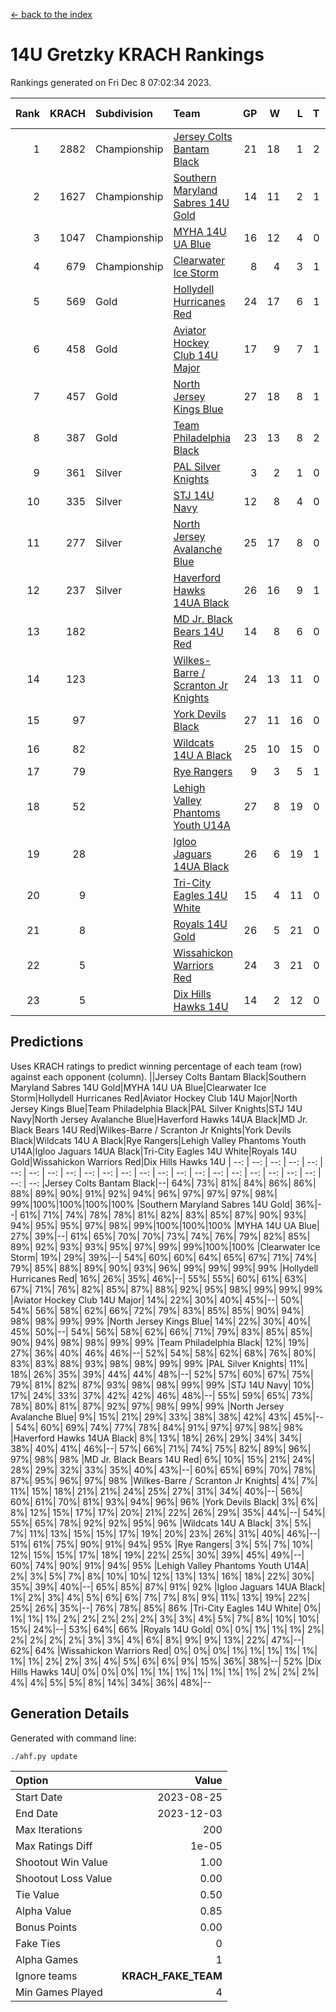 [<- back to the index](readme.md)
# 14U Gretzky KRACH Rankings
Rankings generated on Fri Dec  8 07:02:34 2023.

Rank|KRACH|Subdivision|Team|GP|W|L|T|OTW|OTL|SoS|Exp Wins|Win Diff
---:|---:|:---|:---|---:|---:|---:|---:|---:|---:|---:|---:|---:
1|2882|Championship|[Jersey Colts Bantam Black](https://gamesheetstats.com/seasons/3659/teams/140580/schedule)|21|18|1|2|2|0|350|19.8|-0.0
2|1627|Championship|[Southern Maryland Sabres 14U Gold](https://gamesheetstats.com/seasons/3659/teams/140588/schedule)|14|11|2|1|0|0|465|12.3|-0.0
3|1047|Championship|[MYHA 14U UA Blue](https://gamesheetstats.com/seasons/3659/teams/140583/schedule)|16|12|4|0|2|2|469|12.8|-0.0
4|679|Championship|[Clearwater Ice Storm](https://gamesheetstats.com/seasons/3659/teams/142500/schedule)|8|4|3|1|0|0|802|5.3|-0.0
5|569|Gold|[Hollydell Hurricanes Red](https://gamesheetstats.com/seasons/3659/teams/140578/schedule)|24|17|6|1|1|1|399|18.4|0.0
6|458|Gold|[Aviator Hockey Club 14U Major](https://gamesheetstats.com/seasons/3659/teams/140575/schedule)|17|9|7|1|1|1|722|10.3|-0.0
7|457|Gold|[North Jersey Kings Blue](https://gamesheetstats.com/seasons/3659/teams/140585/schedule)|27|18|8|1|3|1|435|19.4|0.0
8|387|Gold|[Team Philadelphia Black](https://gamesheetstats.com/seasons/3659/teams/140590/schedule)|23|13|8|2|2|2|609|14.8|-0.0
9|361|Silver|[PAL Silver Knights](https://gamesheetstats.com/seasons/3659/teams/140614/schedule)|3|2|1|0|0|0|232|2.8|-0.0
10|335|Silver|[STJ 14U Navy](https://gamesheetstats.com/seasons/3659/teams/140589/schedule)|12|8|4|0|0|1|403|8.9|0.0
11|277|Silver|[North Jersey Avalanche Blue](https://gamesheetstats.com/seasons/3659/teams/140584/schedule)|25|17|8|0|0|1|306|17.9|0.0
12|237|Silver|[Haverford Hawks 14UA Black](https://gamesheetstats.com/seasons/3659/teams/140577/schedule)|26|16|9|1|0|2|327|17.4|0.0
13|182||[MD Jr. Black Bears 14U Red](https://gamesheetstats.com/seasons/3659/teams/140581/schedule)|14|8|6|0|0|1|213|8.9|0.0
14|123||[Wilkes-Barre / Scranton Jr Knights](https://gamesheetstats.com/seasons/3659/teams/140593/schedule)|24|13|11|0|2|0|229|13.9|0.0
15|97||[York Devils Black](https://gamesheetstats.com/seasons/3659/teams/140595/schedule)|27|11|16|0|1|0|444|11.9|0.0
16|82||[Wildcats 14U A Black](https://gamesheetstats.com/seasons/3659/teams/140592/schedule)|25|10|15|0|1|2|519|10.9|0.0
17|79||[Rye Rangers](https://gamesheetstats.com/seasons/3659/teams/140587/schedule)|9|3|5|1|1|1|338|4.4|0.0
18|52||[Lehigh Valley Phantoms Youth U14A](https://gamesheetstats.com/seasons/3659/teams/140582/schedule)|27|8|19|0|0|0|527|8.9|0.0
19|28||[Igloo Jaguars 14UA Black](https://gamesheetstats.com/seasons/3659/teams/140579/schedule)|26|6|19|1|0|0|426|7.4|0.0
20|9||[Tri-City Eagles 14U White](https://gamesheetstats.com/seasons/3659/teams/140591/schedule)|15|4|11|0|0|0|123|4.9|0.0
21|8||[Royals 14U Gold](https://gamesheetstats.com/seasons/3659/teams/140586/schedule)|26|5|21|0|0|1|130|5.9|0.0
22|5||[Wissahickon Warriors Red](https://gamesheetstats.com/seasons/3659/teams/140594/schedule)|24|3|21|0|0|0|202|3.9|0.0
23|5||[Dix Hills Hawks 14U](https://gamesheetstats.com/seasons/3659/teams/140576/schedule)|14|2|12|0|0|0|169|2.9|0.0

## Predictions
Uses KRACH ratings to predict winning percentage of each team (row) against each opponent (column).
||Jersey Colts Bantam Black|Southern Maryland Sabres 14U Gold|MYHA 14U UA Blue|Clearwater Ice Storm|Hollydell Hurricanes Red|Aviator Hockey Club 14U Major|North Jersey Kings Blue|Team Philadelphia Black|PAL Silver Knights|STJ 14U Navy|North Jersey Avalanche Blue|Haverford Hawks 14UA Black|MD Jr. Black Bears 14U Red|Wilkes-Barre / Scranton Jr Knights|York Devils Black|Wildcats 14U A Black|Rye Rangers|Lehigh Valley Phantoms Youth U14A|Igloo Jaguars 14UA Black|Tri-City Eagles 14U White|Royals 14U Gold|Wissahickon Warriors Red|Dix Hills Hawks 14U
| --: | --: | --: | --: | --: | --: | --: | --: | --: | --: | --: | --: | --: | --: | --: | --: | --: | --: | --: | --: | --: | --: | --: | --: 
|Jersey Colts Bantam Black|--| 64%| 73%| 81%| 84%| 86%| 86%| 88%| 89%| 90%| 91%| 92%| 94%| 96%| 97%| 97%| 97%| 98%| 99%|100%|100%|100%|100%
|Southern Maryland Sabres 14U Gold| 36%|--| 61%| 71%| 74%| 78%| 78%| 81%| 82%| 83%| 85%| 87%| 90%| 93%| 94%| 95%| 95%| 97%| 98%| 99%|100%|100%|100%
|MYHA 14U UA Blue| 27%| 39%|--| 61%| 65%| 70%| 70%| 73%| 74%| 76%| 79%| 82%| 85%| 89%| 92%| 93%| 93%| 95%| 97%| 99%| 99%|100%|100%
|Clearwater Ice Storm| 19%| 29%| 39%|--| 54%| 60%| 60%| 64%| 65%| 67%| 71%| 74%| 79%| 85%| 88%| 89%| 90%| 93%| 96%| 99%| 99%| 99%| 99%
|Hollydell Hurricanes Red| 16%| 26%| 35%| 46%|--| 55%| 55%| 60%| 61%| 63%| 67%| 71%| 76%| 82%| 85%| 87%| 88%| 92%| 95%| 98%| 99%| 99%| 99%
|Aviator Hockey Club 14U Major| 14%| 22%| 30%| 40%| 45%|--| 50%| 54%| 56%| 58%| 62%| 66%| 72%| 79%| 83%| 85%| 85%| 90%| 94%| 98%| 98%| 99%| 99%
|North Jersey Kings Blue| 14%| 22%| 30%| 40%| 45%| 50%|--| 54%| 56%| 58%| 62%| 66%| 71%| 79%| 83%| 85%| 85%| 90%| 94%| 98%| 98%| 99%| 99%
|Team Philadelphia Black| 12%| 19%| 27%| 36%| 40%| 46%| 46%|--| 52%| 54%| 58%| 62%| 68%| 76%| 80%| 83%| 83%| 88%| 93%| 98%| 98%| 99%| 99%
|PAL Silver Knights| 11%| 18%| 26%| 35%| 39%| 44%| 44%| 48%|--| 52%| 57%| 60%| 67%| 75%| 79%| 81%| 82%| 87%| 93%| 98%| 98%| 99%| 99%
|STJ 14U Navy| 10%| 17%| 24%| 33%| 37%| 42%| 42%| 46%| 48%|--| 55%| 59%| 65%| 73%| 78%| 80%| 81%| 87%| 92%| 97%| 98%| 99%| 99%
|North Jersey Avalanche Blue|  9%| 15%| 21%| 29%| 33%| 38%| 38%| 42%| 43%| 45%|--| 54%| 60%| 69%| 74%| 77%| 78%| 84%| 91%| 97%| 97%| 98%| 98%
|Haverford Hawks 14UA Black|  8%| 13%| 18%| 26%| 29%| 34%| 34%| 38%| 40%| 41%| 46%|--| 57%| 66%| 71%| 74%| 75%| 82%| 89%| 96%| 97%| 98%| 98%
|MD Jr. Black Bears 14U Red|  6%| 10%| 15%| 21%| 24%| 28%| 29%| 32%| 33%| 35%| 40%| 43%|--| 60%| 65%| 69%| 70%| 78%| 87%| 95%| 96%| 97%| 98%
|Wilkes-Barre / Scranton Jr Knights|  4%|  7%| 11%| 15%| 18%| 21%| 21%| 24%| 25%| 27%| 31%| 34%| 40%|--| 56%| 60%| 61%| 70%| 81%| 93%| 94%| 96%| 96%
|York Devils Black|  3%|  6%|  8%| 12%| 15%| 17%| 17%| 20%| 21%| 22%| 26%| 29%| 35%| 44%|--| 54%| 55%| 65%| 78%| 92%| 92%| 95%| 96%
|Wildcats 14U A Black|  3%|  5%|  7%| 11%| 13%| 15%| 15%| 17%| 19%| 20%| 23%| 26%| 31%| 40%| 46%|--| 51%| 61%| 75%| 90%| 91%| 94%| 95%
|Rye Rangers|  3%|  5%|  7%| 10%| 12%| 15%| 15%| 17%| 18%| 19%| 22%| 25%| 30%| 39%| 45%| 49%|--| 60%| 74%| 90%| 91%| 94%| 95%
|Lehigh Valley Phantoms Youth U14A|  2%|  3%|  5%|  7%|  8%| 10%| 10%| 12%| 13%| 13%| 16%| 18%| 22%| 30%| 35%| 39%| 40%|--| 65%| 85%| 87%| 91%| 92%
|Igloo Jaguars 14UA Black|  1%|  2%|  3%|  4%|  5%|  6%|  6%|  7%|  7%|  8%|  9%| 11%| 13%| 19%| 22%| 25%| 26%| 35%|--| 76%| 78%| 85%| 86%
|Tri-City Eagles 14U White|  0%|  1%|  1%|  1%|  2%|  2%|  2%|  2%|  2%|  3%|  3%|  4%|  5%|  7%|  8%| 10%| 10%| 15%| 24%|--| 53%| 64%| 66%
|Royals 14U Gold|  0%|  0%|  1%|  1%|  1%|  2%|  2%|  2%|  2%|  2%|  3%|  3%|  4%|  6%|  8%|  9%|  9%| 13%| 22%| 47%|--| 62%| 64%
|Wissahickon Warriors Red|  0%|  0%|  0%|  1%|  1%|  1%|  1%|  1%|  1%|  1%|  2%|  2%|  3%|  4%|  5%|  6%|  6%|  9%| 15%| 36%| 38%|--| 52%
|Dix Hills Hawks 14U|  0%|  0%|  0%|  1%|  1%|  1%|  1%|  1%|  1%|  1%|  2%|  2%|  2%|  4%|  4%|  5%|  5%|  8%| 14%| 34%| 36%| 48%|--

## Generation Details

Generated with command line:
```
./ahf.py update
```

| Option | Value |
| :----- | ----: |
| Start Date | 2023-08-25 |
| End Date | 2023-12-03 |
| Max Iterations | 200 |
| Max Ratings Diff | 1e-05 |
| Shootout Win Value | 1.00 |
| Shootout Loss Value | 0.00 |
| Tie Value | 0.50 |
| Alpha Value | 0.85 |
| Bonus Points | 0.00 |
| Fake Ties | 0 |
| Alpha Games | 1 |
| Ignore teams | __KRACH_FAKE_TEAM__ |
| Min Games Played | 4 |


